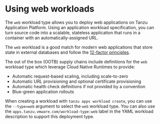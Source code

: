 # Using web workloads

The `web` workload type allows you to deploy web applications on Tanzu Application Platform. Using an application workload specification, you can turn source code into a scalable, stateless application that runs in a container with an automatically-assigned URL.

The `web` workload is a good match for modern web applications that store state in external databases and follow the [12-factor principles](https://12factor.net).

The out of the box (OOTB) supply chains include definitions for the `web` workload type which leverage Cloud Native Runtimes to provide:

* Automatic request-based scaling, including scale-to-zero
* Automatic URL provisioning and optional certificate provisioning
* Automatic health check definitions if not provided by a convention
* Blue-green application rollouts

When creating a workload with `tanzu apps workload create`, you can use the
`--type=web` argument to select the `web` workload type.
You can also use the `apps.tanzu.vmware.com/workload-type:web` label in the
YAML workload description to support this deployment type.
